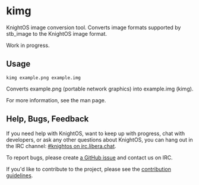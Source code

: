 # kimg

KnightOS image conversion tool. Converts image formats supported by stb_image to the KnightOS image format.

Work in progress.

## Usage

	kimg example.png example.img

Converts example.png (portable network graphics) into example.img (kimg).

For more information, see the man page.

## Help, Bugs, Feedback

If you need help with KnightOS, want to keep up with progress, chat with
developers, or ask any other questions about KnightOS, you can hang out in the
IRC channel: [#knightos on irc.libera.chat](https://web.libera.chat).
 
To report bugs, please create [a GitHub issue](https://github.com/KnightOS/KnightOS/issues/new) and contact us on IRC.
 
If you'd like to contribute to the project, please see the [contribution guidelines](http://www.knightos.org/contributing).
